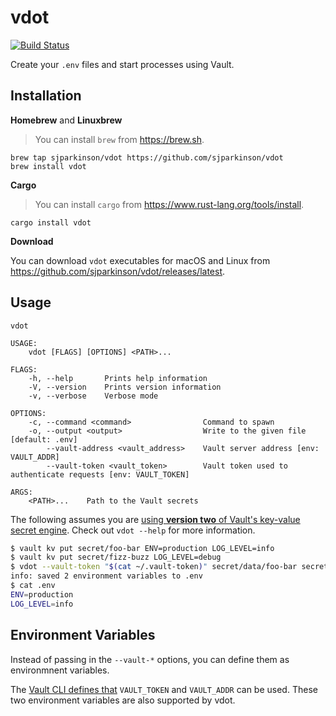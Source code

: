 # vdot

[![Build Status](https://travis-ci.org/sjparkinson/vdot.svg?branch=master)](https://travis-ci.org/sjparkinson/vdot)

Create your `.env` files and start processes using Vault.

## Installation

**Homebrew** and **Linuxbrew**

> You can install `brew` from https://brew.sh.

```shell
brew tap sjparkinson/vdot https://github.com/sjparkinson/vdot
brew install vdot
```

**Cargo**

> You can install `cargo` from https://www.rust-lang.org/tools/install.

```shell
cargo install vdot
```

**Download**

You can download `vdot` executables for macOS and Linux from https://github.com/sjparkinson/vdot/releases/latest.

## Usage

```
vdot

USAGE:
    vdot [FLAGS] [OPTIONS] <PATH>...

FLAGS:
    -h, --help       Prints help information
    -V, --version    Prints version information
    -v, --verbose    Verbose mode

OPTIONS:
    -c, --command <command>                Command to spawn
    -o, --output <output>                  Write to the given file [default: .env]
        --vault-address <vault_address>    Vault server address [env: VAULT_ADDR]
        --vault-token <vault_token>        Vault token used to authenticate requests [env: VAULT_TOKEN]

ARGS:
    <PATH>...    Path to the Vault secrets
```

The following assumes you are [using **version two** of Vault's key-value secret engine](https://www.vaultproject.io/docs/secrets/kv/index.html). Check out `vdot --help` for more information.

```bash
$ vault kv put secret/foo-bar ENV=production LOG_LEVEL=info
$ vault kv put secret/fizz-buzz LOG_LEVEL=debug
$ vdot --vault-token "$(cat ~/.vault-token)" secret/data/foo-bar secret/data/fizz-buzz
info: saved 2 environment variables to .env
$ cat .env
ENV=production
LOG_LEVEL=info
```

## Environment Variables

Instead of passing in the `--vault-*` options, you can define them as environmnent variables.

The [Vault CLI defines that](https://www.vaultproject.io/docs/commands/index.html#environment-variables) `VAULT_TOKEN` and `VAULT_ADDR` can be used. These two environment variables are also supported by vdot.
